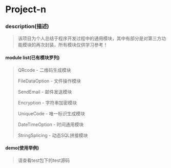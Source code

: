 
# Project-n
### description(描述)
> 该项目为个人总结于程序开发过程中的通用模块，其中有部分是对第三方功能模块的再次封装，所有模块仅供学习参考！

#### module list(已有模块罗列)
> QRcode - 二维码生成模块
>
> FileDataOption - 文件操作模块
>
> SendEmail - 邮件发送模块
>
> Encryption - 字符串加密模块
>
> UniqueCode - 唯一标识生成模块
>
> DateTimeOption - 时间通用模块
>
> StringSplicing - 动态SQL拼接模块
> 
> 

#### demo(使用举例)
> 请查看test包下的test源码

    

